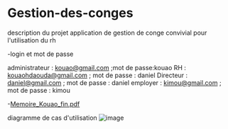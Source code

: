 
# Gestion-des-conges

description du projet 
application de gestion de conge convivial pour l'utilisation du rh

-login et mot de passe 

administrateur : kouao@gmail.com ;mot de passe:kouao
RH : kouaohdaouda@gmail.com ; mot de passe : daniel
Directeur : daniel@gmail.com ; mot de passe : daniel
employer :  	kimou@gmail.com ; mot de passe : kimou


-[Memoire_Kouao_fin.pdf](https://github.com/user-attachments/files/21035081/Memoire_Kouao_fin.pdf)


diagramme de cas d'utilisation
![image](https://github.com/user-attachments/assets/0c5ea71a-b89e-4402-adfb-dd4ab1a42702)
















